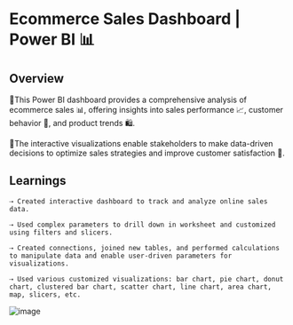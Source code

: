 # Ecommerce Sales Dashboard | Power BI 📊




## Overview

💠This Power BI dashboard provides a comprehensive analysis of ecommerce sales 📊, offering insights into sales performance 📈, customer behavior 🛒, and product trends 🛍️. 
    
💠The interactive visualizations enable stakeholders to make data-driven decisions to optimize sales strategies and improve customer satisfaction 🎯. 

## Learnings

    ⇢ Created interactive dashboard to track and analyze online sales data.
    
    ⇢ Used complex parameters to drill down in worksheet and customized using filters and slicers.
    
    ⇢ Created connections, joined new tables, and performed calculations to manipulate data and enable user-driven parameters for visualizations.
    
    ⇢ Used various customized visualizations: bar chart, pie chart, donut chart, clustered bar chart, scatter chart, line chart, area chart, map, slicers, etc.
    
![image](https://github.com/user-attachments/assets/7d0be442-c97b-4405-a231-bd1b88c4fd67)
